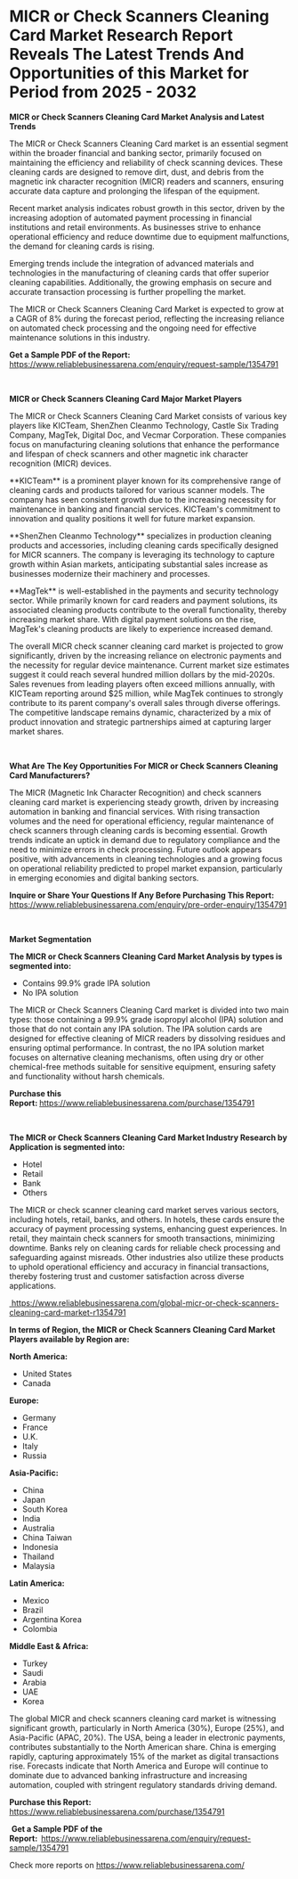 <p><h1>MICR or Check Scanners Cleaning Card Market Research Report Reveals The Latest Trends And Opportunities of this Market for Period from 2025 - 2032</h1></p><p><strong>MICR or Check Scanners Cleaning Card Market Analysis and Latest Trends</strong></p>
<p><p>The MICR or Check Scanners Cleaning Card market is an essential segment within the broader financial and banking sector, primarily focused on maintaining the efficiency and reliability of check scanning devices. These cleaning cards are designed to remove dirt, dust, and debris from the magnetic ink character recognition (MICR) readers and scanners, ensuring accurate data capture and prolonging the lifespan of the equipment. </p><p>Recent market analysis indicates robust growth in this sector, driven by the increasing adoption of automated payment processing in financial institutions and retail environments. As businesses strive to enhance operational efficiency and reduce downtime due to equipment malfunctions, the demand for cleaning cards is rising. </p><p>Emerging trends include the integration of advanced materials and technologies in the manufacturing of cleaning cards that offer superior cleaning capabilities. Additionally, the growing emphasis on secure and accurate transaction processing is further propelling the market. </p><p>The MICR or Check Scanners Cleaning Card Market is expected to grow at a CAGR of 8% during the forecast period, reflecting the increasing reliance on automated check processing and the ongoing need for effective maintenance solutions in this industry.</p></p>
<p><strong>Get a Sample PDF of the Report:&nbsp;</strong> <a href="https://www.reliablebusinessarena.com/enquiry/request-sample/1354791?utm_campaign=2120&utm_medium=2&utm_source=Github&utm_content=ia&utm_term=10022025&utm_id=micr-or-check-scanners-cleaning-card">https://www.reliablebusinessarena.com/enquiry/request-sample/1354791</a></p>
<p>&nbsp;</p>
<p><strong>MICR or Check Scanners Cleaning Card Major Market Players</strong></p>
<p><p>The MICR or Check Scanners Cleaning Card Market consists of various key players like KICTeam, ShenZhen Cleanmo Technology, Castle Six Trading Company, MagTek, Digital Doc, and Vecmar Corporation. These companies focus on manufacturing cleaning solutions that enhance the performance and lifespan of check scanners and other magnetic ink character recognition (MICR) devices.</p><p>**KICTeam** is a prominent player known for its comprehensive range of cleaning cards and products tailored for various scanner models. The company has seen consistent growth due to the increasing necessity for maintenance in banking and financial services. KICTeam's commitment to innovation and quality positions it well for future market expansion.</p><p>**ShenZhen Cleanmo Technology** specializes in production cleaning products and accessories, including cleaning cards specifically designed for MICR scanners. The company is leveraging its technology to capture growth within Asian markets, anticipating substantial sales increase as businesses modernize their machinery and processes.</p><p>**MagTek** is well-established in the payments and security technology sector. While primarily known for card readers and payment solutions, its associated cleaning products contribute to the overall functionality, thereby increasing market share. With digital payment solutions on the rise, MagTek's cleaning products are likely to experience increased demand.</p><p>The overall MICR check scanner cleaning card market is projected to grow significantly, driven by the increasing reliance on electronic payments and the necessity for regular device maintenance. Current market size estimates suggest it could reach several hundred million dollars by the mid-2020s. Sales revenues from leading players often exceed millions annually, with KICTeam reporting around $25 million, while MagTek continues to strongly contribute to its parent company's overall sales through diverse offerings. The competitive landscape remains dynamic, characterized by a mix of product innovation and strategic partnerships aimed at capturing larger market shares.</p></p>
<p>&nbsp;</p>
<p><strong>What Are The Key Opportunities For MICR or Check Scanners Cleaning Card Manufacturers?</strong></p>
<p><p>The MICR (Magnetic Ink Character Recognition) and check scanners cleaning card market is experiencing steady growth, driven by increasing automation in banking and financial services. With rising transaction volumes and the need for operational efficiency, regular maintenance of check scanners through cleaning cards is becoming essential. Growth trends indicate an uptick in demand due to regulatory compliance and the need to minimize errors in check processing. Future outlook appears positive, with advancements in cleaning technologies and a growing focus on operational reliability predicted to propel market expansion, particularly in emerging economies and digital banking sectors.</p></p>
<p><strong>Inquire or Share Your Questions If Any Before Purchasing This Report:</strong> <a href="https://www.reliablebusinessarena.com/enquiry/pre-order-enquiry/1354791?utm_campaign=2120&utm_medium=2&utm_source=Github&utm_content=ia&utm_term=10022025&utm_id=micr-or-check-scanners-cleaning-card">https://www.reliablebusinessarena.com/enquiry/pre-order-enquiry/1354791</a></p>
<p>&nbsp;</p>
<p><strong>Market Segmentation</strong></p>
<p><strong>The MICR or Check Scanners Cleaning Card Market Analysis by types is segmented into:</strong></p>
<p><ul><li>Contains 99.9% grade IPA solution</li><li>No IPA solution</li></ul></p>
<p><p>The MICR or Check Scanners Cleaning Card market is divided into two main types: those containing a 99.9% grade isopropyl alcohol (IPA) solution and those that do not contain any IPA solution. The IPA solution cards are designed for effective cleaning of MICR readers by dissolving residues and ensuring optimal performance. In contrast, the no IPA solution market focuses on alternative cleaning mechanisms, often using dry or other chemical-free methods suitable for sensitive equipment, ensuring safety and functionality without harsh chemicals.</p></p>
<p><strong>Purchase this Report:&nbsp;</strong><a href="https://www.reliablebusinessarena.com/purchase/1354791?utm_campaign=2120&utm_medium=2&utm_source=Github&utm_content=ia&utm_term=10022025&utm_id=micr-or-check-scanners-cleaning-card">https://www.reliablebusinessarena.com/purchase/1354791</a></p>
<p>&nbsp;</p>
<p><strong>The MICR or Check Scanners Cleaning Card Market Industry Research by Application is segmented into:</strong></p>
<p><ul><li>Hotel</li><li>Retail</li><li>Bank</li><li>Others</li></ul></p>
<p><p>The MICR or check scanner cleaning card market serves various sectors, including hotels, retail, banks, and others. In hotels, these cards ensure the accuracy of payment processing systems, enhancing guest experiences. In retail, they maintain check scanners for smooth transactions, minimizing downtime. Banks rely on cleaning cards for reliable check processing and safeguarding against misreads. Other industries also utilize these products to uphold operational efficiency and accuracy in financial transactions, thereby fostering trust and customer satisfaction across diverse applications.</p></p>
<p><a href="https://www.reliablebusinessarena.com/global-micr-or-check-scanners-cleaning-card-market-r1354791?utm_campaign=2120&utm_medium=2&utm_source=Github&utm_content=ia&utm_term=10022025&utm_id=micr-or-check-scanners-cleaning-card">&nbsp;https://www.reliablebusinessarena.com/global-micr-or-check-scanners-cleaning-card-market-r1354791</a></p>
<p><strong>In terms of Region, the MICR or Check Scanners Cleaning Card Market Players available by Region are:</strong></p>
<p>
    <p> <strong> North America: </strong>
        <ul>
            <li>United States</li>
            <li>Canada</li>
        </ul>
        </p> 
    <p> <strong> Europe: </strong>
        <ul>
            <li>Germany</li>
            <li>France</li>
            <li>U.K.</li>
            <li>Italy</li>
            <li>Russia</li>
        </ul>
        </p> 
    <p> <strong> Asia-Pacific: </strong>
        <ul>
            <li>China</li>
            <li>Japan</li>
            <li>South Korea</li>
            <li>India</li>
            <li>Australia</li>
            <li>China Taiwan</li>
            <li>Indonesia</li>
            <li>Thailand</li>
            <li>Malaysia</li>
        </ul>
        </p> 
    <p> <strong> Latin America: </strong>
        <ul>
            <li>Mexico</li>
            <li>Brazil</li>
            <li>Argentina Korea</li>
            <li>Colombia</li>
        </ul>
        </p> 
    <p> <strong> Middle East & Africa: </strong>
        <ul>
            <li>Turkey</li>
            <li>Saudi</li>
            <li>Arabia</li>
            <li>UAE</li>
            <li>Korea</li>
        </ul>
    </p>
    </p>
<p><p>The global MICR and check scanners cleaning card market is witnessing significant growth, particularly in North America (30%), Europe (25%), and Asia-Pacific (APAC, 20%). The USA, being a leader in electronic payments, contributes substantially to the North American share. China is emerging rapidly, capturing approximately 15% of the market as digital transactions rise. Forecasts indicate that North America and Europe will continue to dominate due to advanced banking infrastructure and increasing automation, coupled with stringent regulatory standards driving demand.</p></p>
<p><strong>Purchase this Report: </strong><a href="https://www.reliablebusinessarena.com/purchase/1354791?utm_campaign=2120&utm_medium=2&utm_source=Github&utm_content=ia&utm_term=10022025&utm_id=micr-or-check-scanners-cleaning-card">https://www.reliablebusinessarena.com/purchase/1354791</a></p>
<p>&nbsp;<strong>Get a Sample PDF of the Report:&nbsp;&nbsp;</strong><a href="https://www.reliablebusinessarena.com/enquiry/request-sample/1354791?utm_campaign=2120&utm_medium=2&utm_source=Github&utm_content=ia&utm_term=10022025&utm_id=micr-or-check-scanners-cleaning-card">https://www.reliablebusinessarena.com/enquiry/request-sample/1354791</a></p>
<p><strong></strong></p>
<p>Check more reports on <a href="https://www.reliablebusinessarena.com/?utm_campaign=2120&utm_medium=2&utm_source=Github&utm_content=ia&utm_term=10022025&utm_id=micr-or-check-scanners-cleaning-card">https://www.reliablebusinessarena.com/</a></p>